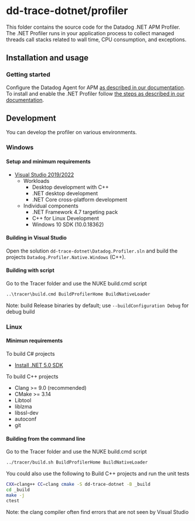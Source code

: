 # dd-trace-dotnet/profiler

This folder contains the source code for the Datadog .NET APM Profiler. The .NET Profiler runs in your application process to collect managed threads call stacks related to wall time, CPU consumption, and exceptions.

## Installation and usage

### Getting started

Configure the Datadog Agent for APM [as described in our documentation](https://docs.datadoghq.com/tracing/setup_overview/setup/dotnet-core#configure-the-datadog-agent-for-apm). To install and enable the .NET Profiler follow [the steps as described in our documentation](https://docs.datadoghq.com/profiler/enabling/dotnet).

## Development

You can develop the profiler on various environments.

### Windows

#### Setup and minimum requirements
- [Visual Studio 2019/2022](https://visualstudio.microsoft.com/downloads/)
  - Workloads
    - Desktop development with C++
    - .NET desktop development
    - .NET Core cross-platform development
  - Individual components
    - .NET Framework 4.7 targeting pack
    - C++ for Linux Development
    - Windows 10 SDK (10.0.18362)

#### Building in Visual Studio

Open the solution `dd-trace-dotnet\Datadog.Profiler.sln` and build the projects `Datadog.Profiler.Native.Windows` (C++).

#### Building with script
Go to the Tracer folder and use the NUKE build.cmd script

```cmd
..\tracer\build.cmd BuildProfilerHome BuildNativeLoader
```

Note: build Release binaries by default; use `--buildConfiguration Debug` for debug build

### Linux

#### Minimun requirements

To build C# projects
- [Install .NET 5.0 SDK](https://docs.microsoft.com/en-us/dotnet/core/install/linux)

To build C++ projects
- Clang >= 9.0 (recommended)
- CMake >= 3.14
- Libtool
- liblzma
- libssl-dev
- autoconf 
- git

#### Building from the command line
Go to the Tracer folder and use the NUKE build.cmd script

```bash
../tracer/build.sh BuildProfilerHome BuildNativeLoader
```

You could also use the following to Build C++ projects and run the unit tests
```bash
CXX=clang++ CC=clang cmake -S dd-trace-dotnet -B _build
cd _build
make -j
ctest
```

Note: the clang compiler often find errors that are not seen by Visual Studio